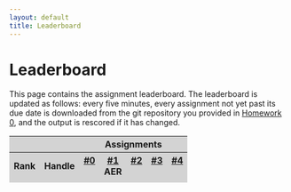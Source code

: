 ```yaml
---
layout: default
title: Leaderboard
---
```

# Leaderboard

This page contains the assignment leaderboard. The leaderboard is updated as follows: every five minutes, every assignment not yet past its due date is downloaded from the git repository you provided in [Homework 0](hw0.html), and the output is rescored if it has changed.

<script src="homework.js">
</script>

<table id="leaderboard">
  <thead style="background-color: lightgrey">
    <tr>
      <th colspan="3"></th>
      <th colspan="5" align="center">
        Assignments
      </th>
    </tr>
    <tr>
      <th colspan="2">
        Rank
      </th>
      <th>
        Handle
      </th>
      <th valign="top">
        <a href="hw0.html">#0</a>
      </th>
      <th valign="top">
        <a href="hw1.html">#1</a><br/>
        <span class="small">AER</span>
      </th>
      <th valign="top">
        <a href="hw2.html">#2</a><br/>
        <span class="small"></span>
      </th>
      <th valign="top">
        <a href="hw3.html">#3</a><br/>
        <span class="small"></span>
      </th>
      <th valign="top">
        <a href="hw4.html">#4</a><br/>
        <span class="small"></span>
      </th>
    </tr>
  </thead>
  <tbody id="scorediv">
  </tbody>
  <tfoot>
    <tr>
      <td colspan="8" align="center" id="updatedDiv" style="background-color: lightgrey">
      </td>
    </tr>
  </tfoot>
</table>

<script src="leaderboard.js">
</script>
